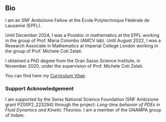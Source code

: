 ## Bio

I am an SNF Ambizione Fellow at the École Polytechnique Fédérale de Lausanne (EPFL).

Until December 2024, I﻿ was a Postdoc in mathematics at the EPFL working in the group of Prof. Maria Colombo (AMCV lab). Until August 2022, I was a Research Associate in Mathematics at Imperial College London working in the group of Prof. Michele Coti Zelati.

I obtained a PhD degree from the Gran Sasso Science Institute, in November 2020, under the supervision of Prof. Michele Coti Zelati.

You can find here my [Curriculum Vitae](https://github.com/Psykopear/micheledolce/raw/main/public/img/cv_md.pdf).   

### Support Acknowledgement

I am supported by the Swiss National Science Foundation (SNF Ambizione grant PZ00P2_223294) through the project: *Long-time behavior of PDEs in Fluid Dynamics and Kinetic Theories*.
I am a member of the GNAMPA group of Indam.